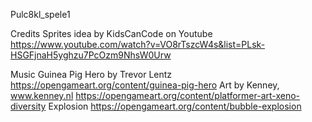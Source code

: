 Pulc8kl_spele1

Credits
Sprites idea by KidsCanCode on Youtube
https://www.youtube.com/watch?v=VO8rTszcW4s&list=PLsk-HSGFjnaH5yghzu7PcOzm9NhsW0Urw

Music Guinea Pig Hero by Trevor Lentz
https://opengameart.org/content/guinea-pig-hero
Art by Kenney, www.kenney.nl
https://opengameart.org/content/platformer-art-xeno-diversity
Explosion https://opengameart.org/content/bubble-explosion
